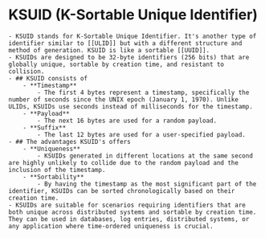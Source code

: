 # KSUID (K-Sortable Unique Identifier)
	- KSUID stands for K-Sortable Unique Identifier. It's another type of identifier similar to [[ULID]] but with a different structure and method of generation. KSUID is like a sortable [[UUID]].
	- KSUIDs are designed to be 32-byte identifiers (256 bits) that are globally unique, sortable by creation time, and resistant to collision.
	- ## KSUID consists of
		- **Timestamp**
			- The first 4 bytes represent a timestamp, specifically the number of seconds since the UNIX epoch (January 1, 1970). Unlike ULIDs, KSUIDs use seconds instead of milliseconds for the timestamp.
		- **Payload**
			- The next 16 bytes are used for a random payload.
		- **Suffix**
			- The last 12 bytes are used for a user-specified payload.
	- ## The advantages KSUID's offers
		- **Uniqueness**
			- KSUIDs generated in different locations at the same second are highly unlikely to collide due to the random payload and the inclusion of the timestamp.
		- **Sortability**
			- By having the timestamp as the most significant part of the identifier, KSUIDs can be sorted chronologically based on their creation time.
	- KSUIDs are suitable for scenarios requiring identifiers that are both unique across distributed systems and sortable by creation time. They can be used in databases, log entries, distributed systems, or any application where time-ordered uniqueness is crucial.